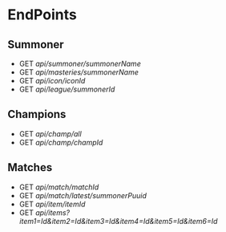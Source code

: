 # EndPoints

## Summoner 
* GET *api/summoner/summonerName*
* GET *api/masteries/summonerName*
* GET *api/icon/iconId*
* GET *api/league/summonerId*

## Champions
* GET *api/champ/all*
* GET *api/champ/champId*

## Matches
* GET *api/match/matchId*
* GET *api/match/latest/summonerPuuid*
* GET *api/item/itemId*
* GET *api/items?item1=Id&item2=Id&item3=Id&item4=Id&item5=Id&item6=Id*
